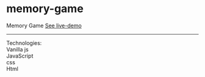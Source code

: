 # memory-game
 
 Memory Game 
[See live-demo](https://cleverttech.github.io/memory-game/)

<hr>
Technologies: <br>
Vanilla js <br>
JavaScript <br>
css <br>
Html
